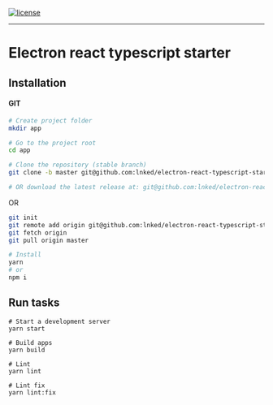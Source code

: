 [![license](https://img.shields.io/github/license/lnked/electron-react-typescript-starter.svg)](git@github.com:lnked/electron-react-typescript-starter/blob/master/LICENSE)

---

# Electron react typescript starter

## Installation

#### GIT

```bash
# Create project folder
mkdir app

# Go to the project root
cd app

# Clone the repository (stable branch)
git clone -b master git@github.com:lnked/electron-react-typescript-starter.git .

# OR download the latest release at: git@github.com:lnked/electron-react-typescript-starter/releases/latest
```

OR

```bash
git init
git remote add origin git@github.com:lnked/electron-react-typescript-starter.git
git fetch origin
git pull origin master
```

```bash
# Install
yarn
# or
npm i
```

## Run tasks

```
# Start a development server
yarn start

# Build apps
yarn build

# Lint
yarn lint

# Lint fix
yarn lint:fix
```

